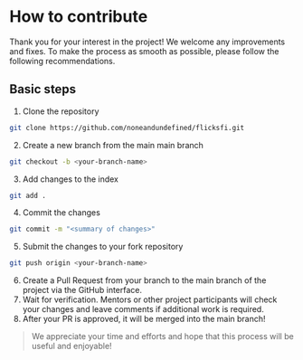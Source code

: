 # How to contribute

Thank you for your interest in the project! We welcome any improvements and fixes. To make the process as smooth as possible, please follow the following recommendations.

## Basic steps

1. Clone the repository

```bash
git clone https://github.com/noneandundefined/flicksfi.git
```

2. Create a new branch from the main main branch

```bash
git checkout -b <your-branch-name>
```

3. Add changes to the index

```bash
git add .
```

4. Commit the changes

```bash
git commit -m "<summary of changes>"
```

5. Submit the changes to your fork repository

```bash
git push origin <your-branch-name>
```

6. Create a Pull Request from your branch to the main branch of the project via the GitHub interface.
7. Wait for verification. Mentors or other project participants will check your changes and leave comments if additional work is required.
8. After your PR is approved, it will be merged into the main branch!

> We appreciate your time and efforts and hope that this process will be useful and enjoyable!
